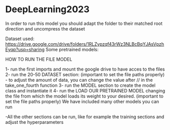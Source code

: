 # DeepLearning2023

In order to run this model you should adapt the folder to their matched root direction and uncompress the dataset

Dataset used: https://drive.google.com/drive/folders/1RLZypzqf43rWz3NLBcBqYJAsVpzhEyqp?usp=sharing
Some pretrained models: 

HOW TO RUN THE FILE MODEL

1- run the first imports and mount the google drive to have acces to the files
2- run the 20-50 DATASET section: (important to set the file paths properly)
      - to adjust the amount of data, you can change the value after // in the take_one_fourth function
3- run the MODEL section to create the model class and instantiate it
4- run the LOAD OUR PRETRAINED MODEL changing the file from which the model loads its weight to your 
desired. (important to set the file paths properly)
We have included many other models you can run


-All the other sections can be run, like for example the training sections and adjust the hyperparameters
